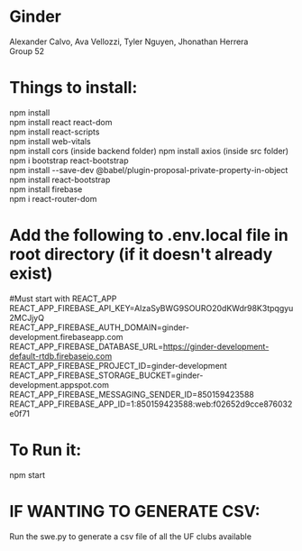 # Ginder
Alexander Calvo, Ava Vellozzi, Tyler Nguyen, Jhonathan Herrera  
Group 52

# Things to install:
npm install  
npm install react react-dom  
npm install react-scripts  
npm install web-vitals  
npm install cors  (inside backend folder)
npm install axios  (inside src folder)
npm i bootstrap react-bootstrap  
npm install --save-dev @babel/plugin-proposal-private-property-in-object  
npm install react-bootstrap  
npm install firebase    
npm i react-router-dom 

# Add the following to .env.local file in root directory (if it doesn't already exist)
#Must start with REACT_APP  
REACT_APP_FIREBASE_API_KEY=AIzaSyBWG9SOURO20dKWdr98K3tpqgyu2MCJjyQ  
REACT_APP_FIREBASE_AUTH_DOMAIN=ginder-development.firebaseapp.com  
REACT_APP_FIREBASE_DATABASE_URL=https://ginder-development-default-rtdb.firebaseio.com  
REACT_APP_FIREBASE_PROJECT_ID=ginder-development  
REACT_APP_FIREBASE_STORAGE_BUCKET=ginder-development.appspot.com  
REACT_APP_FIREBASE_MESSAGING_SENDER_ID=850159423588  
REACT_APP_FIREBASE_APP_ID=1:850159423588:web:f02652d9cce876032e0f71  

# To Run it:
npm start

# IF WANTING TO GENERATE CSV:
Run the swe.py to generate a csv file of all the UF clubs available
